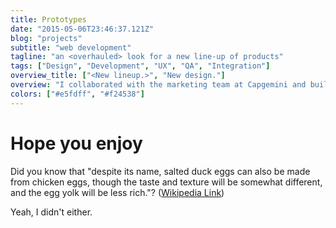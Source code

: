 ```yaml
---
title: Prototypes
date: "2015-05-06T23:46:37.121Z"
blog: "projects"
subtitle: "web development"
tagline: "an <overhauled> look for a new line-up of products"
tags: ["Design", "Development", "UX", "QA", "Integration"]
overview_title: ["<New lineup.>", "New design."]
overview: "I collaborated with the marketing team at Capgemini and built the e-commerce store for Holigos®, a dietary supplement that improves gut health."
colors: ["#e5fdff", "#f24538"]
---
```


# Hope you enjoy
Did you know that "despite its name, salted duck eggs can also be made from
chicken eggs, though the taste and texture will be somewhat different, and the
egg yolk will be less rich."?
([Wikipedia Link](https://en.wikipedia.org/wiki/Salted_duck_egg))

Yeah, I didn't either.
